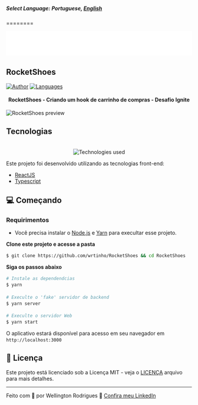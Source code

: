 ##### Select Language: **Portuguese**, [English](https://github.com/wrtinho/RocketShoes)
========

<p align="center">
  <img src=".github/logo.svg" alt="RocketShoes logo" />
</p>

## RocketShoes


[![Author](https://img.shields.io/badge/author-wrtinho-8257E5?style=flat-square)](https://github.com/wrtinho)
[![Languages](https://img.shields.io/github/languages/count/wrtinho/RocketShoes?color=%238257E5&style=flat-square)](#)

<h4 align="center">
  RocketShoes - Criando um hook de carrinho de compras - Desafio Ignite
</h4>

![ RocketShoes preview](.github/app-preview.png)


## Tecnologias

<p align="center">
  <br />
  <img src="./github/tecs-used.png" width="140px"  alt="Technologies used"/>
</p>

Este projeto foi desenvolvido utilizando as tecnologias front-end: 

- [ReactJS](https://reactjs.org/)
- [Typescript](https://www.typescriptlang.org/)

## 💻 Começando

### Requirimentos

- Você precisa instalar o [Node.js](https://nodejs.org/en/download/) e [Yarn](https://yarnpkg.com/) para execultar esse projeto.

**Clone este projeto e acesse a pasta**

```bash
$ git clone https://github.com/wrtinho/RocketShoes && cd RocketShoes
```

**Siga os passos abaixo**

```bash
# Instale as dependendcias
$ yarn

# Execulte o 'fake' servidor de backend
$ yarn server

# Execulte o servidor Web
$ yarn start
```

O aplicativo estará disponível para acesso em seu navegador em `http://localhost:3000`

## 📝 Licença

Este projeto está licenciado sob a Licença MIT - veja o [LICENÇA](LICENSE) arquivo para mais detalhes.

---

Feito com 💙 por Wellington Rodrigues 👋 [Confira meu LinkedIn](https://www.linkedin.com/in/wellington123/)